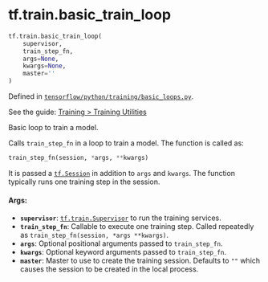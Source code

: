 <div itemscope itemtype="http://developers.google.com/ReferenceObject">
<meta itemprop="name" content="tf.train.basic_train_loop" />
</div>

# tf.train.basic_train_loop

``` python
tf.train.basic_train_loop(
    supervisor,
    train_step_fn,
    args=None,
    kwargs=None,
    master=''
)
```



Defined in [`tensorflow/python/training/basic_loops.py`](https://www.tensorflow.org/code/tensorflow/python/training/basic_loops.py).

See the guide: [Training > Training Utilities](../../../../api_guides/python/train.md#Training_Utilities)

Basic loop to train a model.

Calls `train_step_fn` in a loop to train a model.  The function is called as:

```python
train_step_fn(session, *args, **kwargs)
```

It is passed a <a href="../../tf/Session.md"><code>tf.Session</code></a> in addition to `args` and `kwargs`.  The function
typically runs one training step in the session.

#### Args:

* <b>`supervisor`</b>: <a href="../../tf/train/Supervisor.md"><code>tf.train.Supervisor</code></a> to run the training services.
* <b>`train_step_fn`</b>: Callable to execute one training step.  Called
    repeatedly as `train_step_fn(session, *args **kwargs)`.
* <b>`args`</b>: Optional positional arguments passed to `train_step_fn`.
* <b>`kwargs`</b>: Optional keyword arguments passed to `train_step_fn`.
* <b>`master`</b>: Master to use to create the training session.  Defaults to
    `""` which causes the session to be created in the local process.